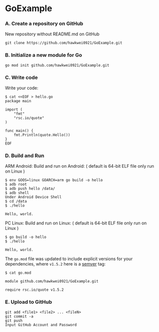 # GoExample

### A. Create a repository on GitHub
New repository without README.md on GitHub
```
git clone https://github.com/hawkwei0921/GoExample.git
```

### B. Initialize a new module for Go
```
go mod init github.com/hawkwei0921/GoExample.git
```

### C. Write code
Write your code:
```
$ cat <<EOF > hello.go
package main

import (
    "fmt"
    "rsc.io/quote"
)

func main() {
    fmt.Println(quote.Hello())
}
EOF
```
### D. Build and Run

ARM Android: Build and run on Android: ( default is 64-bit ELF file only run on Linux )
```
$ env GOOS=linux GOARCH=arm go build -o hello
$ adb root
$ adb push hello /data/
$ adb shell
Under Android Device Shell
$ cd /data
$ ./hello

Hello, world.
```

PC Linux: Build and run on Linux: ( default is 64-bit ELF file only run on Linux )
```
$ go build -o hello
$ ./hello

Hello, world.
```

The `go.mod` file was updated to include explicit versions for your dependencies, where `v1.5.2` here is a [semver](https://semver.org) tag:
```
$ cat go.mod

module github.com/hawkwei0921/GoExample.git

require rsc.io/quote v1.5.2
```
### E. Upload to GitHub
```
git add <file1> <file2> ... <fileN>
git commit -a
git push
Input GitHub Account and Password
```

